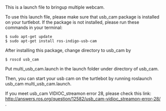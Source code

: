 This is a launch file to bringup multiple webcam.

To use this launch file, please make sure that usb_cam package is installed on your turtlebot. If the package is not installed, please run these commands in your terminal:

    $ sudo apt-get update
    $ sudo apt-get install ros-indigo-usb-cam

After installing this package, change directory to usb_cam by

    $ roscd usb_cam

Put multi_usb_cam.launch in the launch folder under directory of usb_cam.

Then, you can start your usb cam on the turtlebot by running roslaunch usb_cam multi_usb_cam.launch.

If you meet usb_cam VIDIOC_streamon error 28, please check this link: http://answers.ros.org/question/12582/usb_cam-vidioc_streamon-error-28/ .
